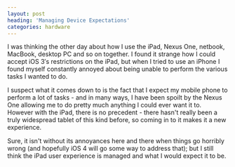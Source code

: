 ```yaml
---
layout: post
heading: 'Managing Device Expectations'
categories: hardware
---
```


I was thinking the other day about how I use the iPad, Nexus One, netbook, MacBook, desktop PC and so on together. I found it strange how I could accept iOS 3′s restrictions on the iPad, but when I tried to use an iPhone I found myself constantly annoyed about being unable to perform the various tasks I wanted to do.

<!-- Replace missing image from http://media.chris-alexander.co.uk/wp-content/uploads/2010/06/wpid-IMG_20100607_213041.jpg -->

I suspect what it comes down to is the fact that I expect my mobile phone to perform a lot of tasks - and in many ways, I have been spoilt by the Nexus One allowing me to do pretty much anything I could ever want it to. However with the iPad, there is no precedent - there hasn't really been a truly widespread tablet of this kind before, so coming in to it makes it a new experience.

<!-- Replace missing image from http://media.chris-alexander.co.uk/wp-content/uploads/2010/01/nexus.jpg -->

Sure, it isn't without its annoyances here and there when things go horribly wrong (and hopefully iOS 4 will go some way to address that); but I still think the iPad user experience is managed and what I would expect it to be. 
